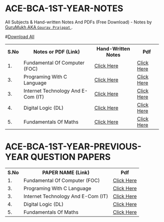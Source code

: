 # ACE-BCA-1ST-YEAR-NOTES
All Subjects &amp; Hand-written Notes And PDFs (Free Download) - Notes by <a href="https://github.com/GuruMukhPrajapati"> 
GuruMukh AKA   ``Gourav Prajapat``  </a>.

#<a href="">Download All</a>

<table width="100%" class="table">
<tr>
<th>S.No</th>
<th>Notes or PDF (Link)</th>
<th> Hand-Written Notes</th>
<th>Pdf</th>  
</tr>
<tr><td>1.</td><td>Fundamental Of Computer (FOC)</a></td><td> <a target="_blank" href="https://drive.google.com/file/d/1uoXjgnQFTikpaCgwL0ivN7MzG12kN3B_/view?usp=drive_link"> Click Here</td><td> <a target="_blank" href="https://drive.google.com/file/d/19O0geDk8oNxlzVPOto5wiivWxpfV9OLk/view?usp=sharing">Click Here</td></tr>
<tr><td>3.</td><td>Programing With C Language </a></td><td><a target="_blank" href=""> Click Here</td><td><a target="_blank" href="https://drive.google.com/file/d/15Ar52mI34MnTbaJWfomKka9kO5hW-Lsf/view?usp=sharing"> Click Here</td></tr>
<tr><td>3.</td><td>Internet Technology And E-Com (IT)</a></td><td><a target="_blank" href="https://drive.google.com/file/d/1v37WqgQpL5cIUhOCNSuf7foAkidl4Ecz/view?usp=drive_link"> Click Here</td><td><a target="_blank" href=""> Click Here</td></tr>
<tr><td>4.</td><td>Digital Logic (DL)</a></td><td> <a target="_blank" href="https://drive.google.com/file/d/1HV7XJYClc7vdY4ulFtXQNIh50NICThpo/view?usp=sharing">Click Here</td><td><a target="_blank" href="https://drive.google.com/file/d/1Ro1-AdyT1KrVqeJhmPVpBWi2AgHPT4XN/view?usp=sharing"> Click Here</td></tr>
<tr><td>5.</td><td>Fundamentals Of Maths </a></td><td><a target="_blank" href="https://drive.google.com/file/d/1IEAfz-9eHV7ltjIU51rZYFD9DK_UlwJq/view?usp=drive_link"> Click Here</td><td><a target="_blank" href=""> Click Here</td></tr>
</table>


# ACE-BCA-1ST-YEAR-PREVIOUS-YEAR QUESTION PAPERS

<table width="100%" class="table">
  <tr>
    <th>S.No</th>
    <th>PAPER NAME (Link)</th>
    <th>Pdf</th>
  </tr>
  <tr>
    <td>1.</td>
    <td>Fundamental Of Computer (FOC)</td>
    <td><a target="_blank" href="https://drive.google.com/file/d/19O0geDk8oNxlzVPOto5wiivWxpfV9OLk/view?usp=sharing">Click Here</a></td>
  </tr>
  <tr>
    <td>3.</td>
    <td>Programing With C Language</td>
    <td><a target="_blank" href="">Click Here</a></td>
  </tr>
  <tr>
    <td>3.</td>
    <td>Internet Technology And E-Com (IT)</td>
    <td><a target="_blank" href="">Click Here</a></td>
  </tr>
  <tr>
    <td>4.</td>
    <td>Digital Logic (DL)</td>
    <td><a target="_blank" href="">Click Here</a></td>
  </tr>
  <tr>
    <td>5.</td>
    <td>Fundamentals Of Maths</td>
    <td><a target="_blank" href="https://drive.google.com/drive/folders/1qXQs-mCjPWi8oZu_hrOTbhOHv7zlvz4H?usp=drive_link">Click Here</a></td>
  </tr>
</table>



